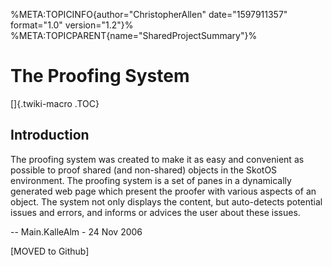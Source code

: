 %META:TOPICINFO{author=\"ChristopherAllen\" date=\"1597911357\"
format=\"1.0\" version=\"1.2\"}%
%META:TOPICPARENT{name=\"SharedProjectSummary\"}%

# The Proofing System

[]{.twiki-macro .TOC}

## Introduction

The proofing system was created to make it as easy and convenient as
possible to proof shared (and non-shared) objects in the SkotOS
environment. The proofing system is a set of panes in a dynamically
generated web page which present the proofer with various aspects of an
object. The system not only displays the content, but auto-detects
potential issues and errors, and informs or advices the user about these
issues.

\-- Main.KalleAlm - 24 Nov 2006

\[MOVED to Github\]
